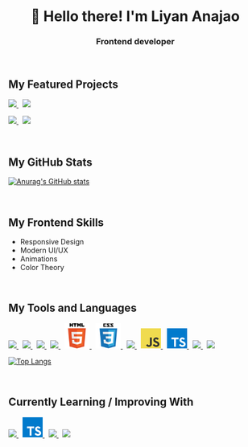<h1 align="center">👋 Hello there! I'm Liyan Anajao</h1>
<h3 align="center">Frontend developer</h3>

<br>

## My Featured Projects
<p>
  <a href="https://liyannguyen.github.io/Portfolio/" target="_blank">
    <img src="https://user-images.githubusercontent.com/50958126/163338904-9fd26b2f-1dc4-40a8-b01b-d9a6be5894fb.png">
  </a>
  &nbsp;
  <a href="https://liyannguyen.github.io/The-Coffee-House/" target="_blank">
    <img src="https://user-images.githubusercontent.com/50958126/163339476-a0096d74-a9f2-4dad-a6cd-d65d338b55d1.png">
  </a>
</p>
<p>
  <a href="https://liyannguyen.github.io/social-media-dashboard/" target="_blank">
    <img src="https://user-images.githubusercontent.com/50958126/163339964-571aa00e-f84b-4540-a3cb-6589f629ede3.png">
  </a>
  &nbsp;
  <a href="https://liyannguyen.github.io/Image-Gallery/" target="_blank">
    <img src="https://user-images.githubusercontent.com/50958126/163340183-9df1b17a-8466-4e7e-91c4-a3d9cef0db63.png">
  </a>
</p>

<br>

## My GitHub Stats
[![Anurag's GitHub stats](https://github-readme-stats.vercel.app/api?username=LiyanNguyen&theme=tokyonight&hide_border=true)](https://github.com/anuraghazra/github-readme-stats)

<br>

## My Frontend Skills
- Responsive Design
- Modern UI/UX
- Animations
- Color Theory

<br>

## My Tools and Languages
<p>
  <a href="#">
    <img width="25" src="https://upload.wikimedia.org/wikipedia/commons/thumb/3/33/Figma-logo.svg/320px-Figma-logo.svg.png">
  </a>
  &nbsp;
  <a href="#">
    <img width="40" src="https://git-scm.com/images/logos/downloads/Git-Icon-1788C.png">
  </a>
  &nbsp;
  <a href="#">
    <img width="40" src="https://upload.wikimedia.org/wikipedia/commons/thumb/a/ae/Github-desktop-logo-symbol.svg/1024px-Github-desktop-logo-symbol.svg.png">
  </a>
  &nbsp;
  <a href="#">
    <img width="40" src="https://upload.wikimedia.org/wikipedia/commons/thumb/9/9a/Visual_Studio_Code_1.35_icon.svg/2048px-Visual_Studio_Code_1.35_icon.svg.png">
  </a>
  &nbsp;
  <a href="#">
    <img width="50" src="https://raw.githubusercontent.com/github/explore/80688e429a7d4ef2fca1e82350fe8e3517d3494d/topics/html/html.png">
  </a>
  &nbsp;
  <a href="#">
    <img width="50" src="https://raw.githubusercontent.com/github/explore/80688e429a7d4ef2fca1e82350fe8e3517d3494d/topics/css/css.png">
  </a>
  &nbsp;
  <a href="#">
    <img height="40" src="https://lesscss.org/public/img/less_logo.png">
  </a>
  &nbsp;
  <a href="#">
    <img width="40" src="https://raw.githubusercontent.com/github/explore/80688e429a7d4ef2fca1e82350fe8e3517d3494d/topics/javascript/javascript.png">
  </a>
  &nbsp;
  <a href="#">
    <img width="40" src="https://raw.githubusercontent.com/github/explore/80688e429a7d4ef2fca1e82350fe8e3517d3494d/topics/typescript/typescript.png">
  </a>
  &nbsp;
  <a href="#">
    <img width="45" src="https://upload.wikimedia.org/wikipedia/commons/thumb/9/95/Vue.js_Logo_2.svg/1184px-Vue.js_Logo_2.svg.png">
  </a>
  &nbsp;
  <a href="#">
    <img width="35" src="https://upload.wikimedia.org/wikipedia/commons/thumb/1/1b/Svelte_Logo.svg/1200px-Svelte_Logo.svg.png">
  </a>
</p>

[![Top Langs](https://github-readme-stats.vercel.app/api/top-langs/?username=LiyanNguyen&layout=compact&theme=tokyonight&hide_border=true)](https://github.com/anuraghazra/github-readme-stats)

<p></p>
<br>

## Currently Learning / Improving With
<p>
  <a href="#">
    <img height="40" src="https://lesscss.org/public/img/less_logo.png">
  </a>
  &nbsp;
  <a href="#">
    <img width="40" src="https://raw.githubusercontent.com/github/explore/80688e429a7d4ef2fca1e82350fe8e3517d3494d/topics/typescript/typescript.png">
  </a>
  &nbsp;
  <a href="#">
    <img width="45" src="https://upload.wikimedia.org/wikipedia/commons/thumb/9/95/Vue.js_Logo_2.svg/1184px-Vue.js_Logo_2.svg.png">
  </a>
  &nbsp;
  <a href="#">
    <img width="35" src="https://upload.wikimedia.org/wikipedia/commons/thumb/1/1b/Svelte_Logo.svg/1200px-Svelte_Logo.svg.png">
  </a>
</p>
